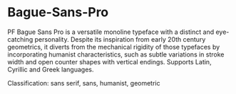 # Bague-Sans-Pro
<p>PF Bague Sans Pro is a versatile monoline typeface with a distinct and eye-catching personality. Despite its inspiration from early 20th century geometrics, it diverts from the mechanical rigidity of those typefaces by incorporating humanist characteristics, such as subtle variations in stroke width and open counter shapes with vertical endings. Supports Latin, Cyrillic and Greek languages.</p>
<p>Classification: sans serif, sans, humanist, geometric</p>
